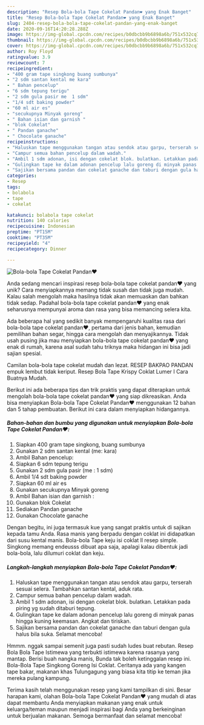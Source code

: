 ```yaml
---
description: "Resep Bola-bola Tape Cokelat Pandan❤️ yang Enak Banget"
title: "Resep Bola-bola Tape Cokelat Pandan❤️ yang Enak Banget"
slug: 2404-resep-bola-bola-tape-cokelat-pandan-yang-enak-banget
date: 2020-09-16T14:20:28.288Z
image: https://img-global.cpcdn.com/recipes/b0dbcbb9b6898a6b/751x532cq70/bola-bola-tape-cokelat-pandan❤️-foto-resep-utama.jpg
thumbnail: https://img-global.cpcdn.com/recipes/b0dbcbb9b6898a6b/751x532cq70/bola-bola-tape-cokelat-pandan❤️-foto-resep-utama.jpg
cover: https://img-global.cpcdn.com/recipes/b0dbcbb9b6898a6b/751x532cq70/bola-bola-tape-cokelat-pandan❤️-foto-resep-utama.jpg
author: Roy Floyd
ratingvalue: 3.9
reviewcount: 7
recipeingredient:
- "400 gram tape singkong buang sumbunya"
- "2 sdm santan kental me kara"
- " Bahan pencelup"
- "6 sdm tepung terigu"
- "2 sdm gula pasir me  1 sdm"
- "1/4 sdt baking powder"
- "60 ml air es"
- "secukupnya Minyak goreng"
- " Bahan isian dan garnish "
- "blok Cokelat"
- " Pandan ganache"
- " Chocolate ganache"
recipeinstructions:
- "Haluskan tape menggunakan tangan atau sendok atau garpu, terserah sesuai selera. Tambahkan santan kental, aduk rata."
- "Campur semua bahan pencelup dalam wadah."
- "Ambil 1 sdm adonan, isi dengan cokelat blok. bulatkan. Letakkan pada piring yg sudah ditaburi tepung."
- "Gulingkan tape ke dalam adonan pencelup lalu goreng di minyak panas hingga kuning keemasan. Angkat dan tiriskan."
- "Sajikan bersama pandan dan cokelat ganache dan taburi dengan gula halus bila suka. Selamat mencoba!"
categories:
- Resep
tags:
- bolabola
- tape
- cokelat

katakunci: bolabola tape cokelat 
nutrition: 140 calories
recipecuisine: Indonesian
preptime: "PT15M"
cooktime: "PT35M"
recipeyield: "4"
recipecategory: Dinner

---
```



![Bola-bola Tape Cokelat Pandan❤️](https://img-global.cpcdn.com/recipes/b0dbcbb9b6898a6b/751x532cq70/bola-bola-tape-cokelat-pandan❤️-foto-resep-utama.jpg)

Anda sedang mencari inspirasi resep bola-bola tape cokelat pandan❤️ yang unik? Cara menyiapkannya memang tidak susah dan tidak juga mudah. Kalau salah mengolah maka hasilnya tidak akan memuaskan dan bahkan tidak sedap. Padahal bola-bola tape cokelat pandan❤️ yang enak seharusnya mempunyai aroma dan rasa yang bisa memancing selera kita.

Ada beberapa hal yang sedikit banyak mempengaruhi kualitas rasa dari bola-bola tape cokelat pandan❤️, pertama dari jenis bahan, kemudian pemilihan bahan segar, hingga cara mengolah dan menyajikannya. Tidak usah pusing jika mau menyiapkan bola-bola tape cokelat pandan❤️ yang enak di rumah, karena asal sudah tahu triknya maka hidangan ini bisa jadi sajian spesial.

Camilan bola-bola tape cokelat mudah dan lezat. RESEP BAKPAO PANDAN empuk lembut tidak keriput. Resep Bola Tape Krispy Coklat Lumer I Cara Buatnya Mudah.


Berikut ini ada beberapa tips dan trik praktis yang dapat diterapkan untuk mengolah bola-bola tape cokelat pandan❤️ yang siap dikreasikan. Anda bisa menyiapkan Bola-bola Tape Cokelat Pandan❤️ menggunakan 12 bahan dan 5 tahap pembuatan. Berikut ini cara dalam menyiapkan hidangannya.

<!--inarticleads1-->

##### Bahan-bahan dan bumbu yang digunakan untuk menyiapkan Bola-bola Tape Cokelat Pandan❤️:

1. Siapkan 400 gram tape singkong, buang sumbunya
1. Gunakan 2 sdm santan kental (me: kara)
1. Ambil  Bahan pencelup:
1. Siapkan 6 sdm tepung terigu
1. Gunakan 2 sdm gula pasir (me : 1 sdm)
1. Ambil 1/4 sdt baking powder
1. Siapkan 60 ml air es
1. Gunakan secukupnya Minyak goreng
1. Ambil  Bahan isian dan garnish :
1. Gunakan blok Cokelat
1. Sediakan  Pandan ganache
1. Gunakan  Chocolate ganache


Dengan begitu, ini juga termasuk kue yang sangat praktis untuk di sajikan kepada tamu Anda. Rasa manis yang berpadu dengan coklat ini didapatkan dari susu kental manis. Bola-bola Tape keju isi coklat ll resep simple. Singkong memang endeusss dibuat apa saja, apalagi kalau dibentuk jadi bola-bola, lalu dilumuri coklat dan keju. 

<!--inarticleads2-->

##### Langkah-langkah menyiapkan Bola-bola Tape Cokelat Pandan❤️:

1. Haluskan tape menggunakan tangan atau sendok atau garpu, terserah sesuai selera. Tambahkan santan kental, aduk rata.
1. Campur semua bahan pencelup dalam wadah.
1. Ambil 1 sdm adonan, isi dengan cokelat blok. bulatkan. Letakkan pada piring yg sudah ditaburi tepung.
1. Gulingkan tape ke dalam adonan pencelup lalu goreng di minyak panas hingga kuning keemasan. Angkat dan tiriskan.
1. Sajikan bersama pandan dan cokelat ganache dan taburi dengan gula halus bila suka. Selamat mencoba!


Hmmm. nggak sampai semenit juga pasti sudah ludes buat rebutan. Resep Bola Bola Tape Istimewa yang terbukti istimewa karena rasanya yang mantap. Berisi buah nangka manis, Bunda tak boleh ketinggalan resep ini. Bola-Bola Tape Singkong Goreng Isi Coklat. Ceritanya ada yang kangen tape bakar, makanan khas Tulungagung yang biasa kita titip ke teman jika mereka pulang kampung. 

Terima kasih telah menggunakan resep yang kami tampilkan di sini. Besar harapan kami, olahan Bola-bola Tape Cokelat Pandan❤️ yang mudah di atas dapat membantu Anda menyiapkan makanan yang enak untuk keluarga/teman maupun menjadi inspirasi bagi Anda yang berkeinginan untuk berjualan makanan. Semoga bermanfaat dan selamat mencoba!
